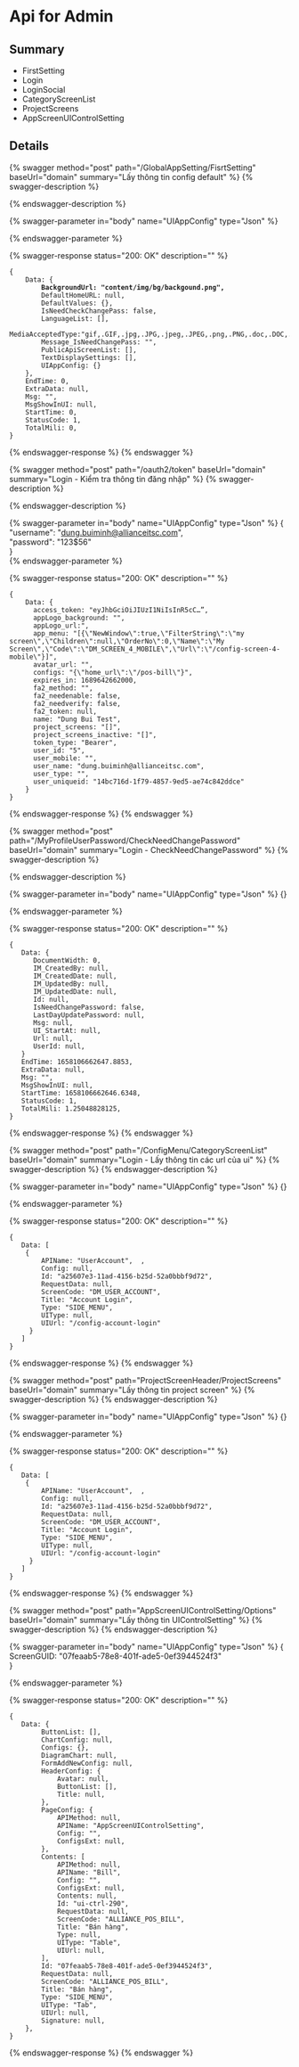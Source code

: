 # Api for Admin

## Summary

* FirstSetting
* Login
* LoginSocial
* CategoryScreenList
* ProjectScreens
* AppScreenUIControlSetting

## Details

{% swagger method="post" path="/GlobalAppSetting/FisrtSetting" baseUrl="domain" summary="Lấy thông tin config default" %}
{% swagger-description %}

{% endswagger-description %}

{% swagger-parameter in="body" name="UIAppConfig" type="Json" %}

{% endswagger-parameter %}

{% swagger-response status="200: OK" description="" %}
<pre class="language-javascript"><code class="lang-javascript">{
    Data: {
<strong>        BackgroundUrl: "content/img/bg/backgound.png",
</strong>        DefaultHomeURL: null,
        DefaultValues: {},
        IsNeedCheckChangePass: false,
        LanguageList: [],
        MediaAcceptedType:"gif,.GIF,.jpg,.JPG,.jpeg,.JPEG,.png,.PNG,.doc,.DOC,.docx,.docx,.xls,.XLS,.xlsx,.xlsx,.pdf,.PDF,.txt,.TXT,.dwg,.DWG,.sql,.json,.HEIC,.HEIF,.HEVC",
        Message_IsNeedChangePass: "",
        PublicApiScreenList: [],
        TextDisplaySettings: [],
        UIAppConfig: {}
    },
    EndTime: 0,
    ExtraData: null,
    Msg: "",
    MsgShowInUI: null,
    StartTime: 0,
    StatusCode: 1,
    TotalMili: 0,
}
</code></pre>
{% endswagger-response %}
{% endswagger %}  

{% swagger method="post" path="/oauth2/token" baseUrl="domain" summary="Login - Kiểm tra thông tin đăng nhập" %}
{% swagger-description %}

{% endswagger-description %}

{% swagger-parameter in="body" name="UIAppConfig" type="Json" %}
{  
    "username": "dung.buiminh@allianceitsc.com",  
    "password": "123$56"  
}  
{% endswagger-parameter %}

{% swagger-response status="200: OK" description="" %}
<pre class="language-javascript"><code class="lang-javascript">{
    Data: {
      access_token: "eyJhbGciOiJIUzI1NiIsInR5cC…”,
      appLogo_background: "",
      appLogo_url:",
      app_menu: "[{\"NewWindow\":true,\"FilterString\":\"my screen\",\"Children\":null,\"OrderNo\":0,\"Name\":\"My                Screen\",\"Code\":\"DM_SCREEN_4_MOBILE\",\"Url\":\"/config-screen-4-mobile\"}]",
      avatar_url: "",
      configs: "{\"home_url\":\"/pos-bill\"}",
      expires_in: 1689642662000,
      fa2_method: "",
      fa2_needenable: false,
      fa2_needverify: false,
      fa2_token: null,
      name: "Dung Bui Test",
      project_screens: "[]",
      project_screens_inactive: "[]",
      token_type: "Bearer",
      user_id: "5",
      user_mobile: "",
      user_name: "dung.buiminh@allianceitsc.com",
      user_type: "",
      user_uniqueid: "14bc716d-1f79-4857-9ed5-ae74c842ddce"
    }
}
</code></pre>
{% endswagger-response %}
{% endswagger %}
  
  
{% swagger method="post" path="/MyProfileUserPassword/CheckNeedChangePassword" baseUrl="domain" summary="Login - CheckNeedChangePassword" %}
{% swagger-description %}

{% endswagger-description %}

{% swagger-parameter in="body" name="UIAppConfig" type="Json" %}
{}

{% endswagger-parameter %}

{% swagger-response status="200: OK" description="" %}
<pre class="language-javascript"><code class="lang-javascript">{
   Data: {
      DocumentWidth: 0,
      IM_CreatedBy: null,
      IM_CreatedDate: null,
      IM_UpdatedBy: null,
      IM_UpdatedDate: null,
      Id: null,
      IsNeedChangePassword: false,
      LastDayUpdatePassword: null,
      Msg: null,
      UI_StartAt: null,
      Url: null,
      UserId: null,
   }
   EndTime: 1658106662647.8853,
   ExtraData: null,
   Msg: "",
   MsgShowInUI: null,
   StartTime: 1658106662646.6348,
   StatusCode: 1,
   TotalMili: 1.25048828125,
}
</code></pre>
{% endswagger-response %}
{% endswagger %}  
  
  
{% swagger method="post" path="/ConfigMenu/CategoryScreenList" baseUrl="domain" summary="Login - Lấy thông tin các url của ui" %}
{% swagger-description %}
{% endswagger-description %}

{% swagger-parameter in="body" name="UIAppConfig" type="Json" %}
{}

{% endswagger-parameter %}

{% swagger-response status="200: OK" description="" %}
<pre class="language-javascript"><code class="lang-javascript">{
   Data: [
    {
        APIName: "UserAccount",  ,  
        Config: null,  
        Id: "a25607e3-11ad-4156-b25d-52a0bbbf9d72",  
        RequestData: null,  
        ScreenCode: "DM_USER_ACCOUNT",  
        Title: "Account Login",  
        Type: "SIDE_MENU",  
        UIType: null,  
        UIUrl: "/config-account-login"
     } 
   ]
}
</code></pre>
{% endswagger-response %}
{% endswagger %}  
  
  
{% swagger method="post" path="ProjectScreenHeader/ProjectScreens" baseUrl="domain" summary="Lấy thông tin project screen" %}
{% swagger-description %}
{% endswagger-description %}

{% swagger-parameter in="body" name="UIAppConfig" type="Json" %}
{}

{% endswagger-parameter %}

{% swagger-response status="200: OK" description="" %}
<pre class="language-javascript"><code class="lang-javascript">{
   Data: [
    {
        APIName: "UserAccount",  ,  
        Config: null,  
        Id: "a25607e3-11ad-4156-b25d-52a0bbbf9d72",  
        RequestData: null,  
        ScreenCode: "DM_USER_ACCOUNT",  
        Title: "Account Login",  
        Type: "SIDE_MENU",  
        UIType: null,  
        UIUrl: "/config-account-login"
     } 
   ]
}
</code></pre>
{% endswagger-response %}
{% endswagger %}  
  
  
{% swagger method="post" path="AppScreenUIControlSetting/Options" baseUrl="domain" summary="Lấy thông tin UIControlSetting" %}
{% swagger-description %}
{% endswagger-description %}

{% swagger-parameter in="body" name="UIAppConfig" type="Json" %}
{  
ScreenGUID: "07feaab5-78e8-401f-ade5-0ef3944524f3"  
}

{% endswagger-parameter %}

{% swagger-response status="200: OK" description="" %}
<pre class="language-javascript"><code class="lang-javascript">{
   Data: {  
        ButtonList: [],
        ChartConfig: null,
        Configs: {},
        DiagramChart: null,
        FormAddNewConfig: null,
        HeaderConfig: {
            Avatar: null,
            ButtonList: [],
            Title: null,
        },
        PageConfig: {  
            APIMethod: null,
            APIName: "AppScreenUIControlSetting",
            Config: "",
            ConfigsExt: null,  
        },  
        Contents: [
            APIMethod: null,
            APIName: "Bill",
            Config: "",
            ConfigsExt: null,
            Contents: null,
            Id: "ui-ctrl-290",
            RequestData: null,
            ScreenCode: "ALLIANCE_POS_BILL",
            Title: "Bán hàng",
            Type: null,
            UIType: "Table",
            UIUrl: null,
        ],
        Id: "07feaab5-78e8-401f-ade5-0ef3944524f3",
        RequestData: null,
        ScreenCode: "ALLIANCE_POS_BILL",
        Title: "Bán hàng",
        Type: "SIDE_MENU",
        UIType: "Tab",
        UIUrl: null,
        Signature: null,
    },
}
</code></pre>
{% endswagger-response %}
{% endswagger %}  
